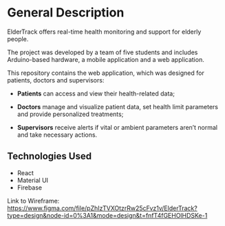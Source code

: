 # General Description
ElderTrack offers real-time health monitoring and support for elderly people.

The project was developed by a team of five students and includes Arduino-based hardware, a mobile application and a web application.

This repository contains the web application, which was designed for patients, doctors and supervisors:

* **Patients** can access and view their health-related data;

* **Doctors** manage and visualize patient data, set health limit parameters and provide personalized treatments;

* **Supervisors** receive alerts if vital or ambient parameters aren’t normal and take necessary actions.

## Technologies Used
- React
- Material UI
- Firebase


Link to Wireframe: https://www.figma.com/file/pZhIzTVXOtzrRw25cFvz1v/ElderTrack?type=design&node-id=0%3A1&mode=design&t=fnfT4fGEHOlHDSKe-1